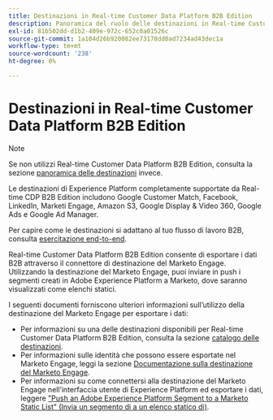 ```yaml
---
title: Destinazioni in Real-time Customer Data Platform B2B Edition
description: Panoramica del ruolo delle destinazioni in Real-time Customer Data Platform B2B Edition.
exl-id: 81b502dd-d1b2-409e-972c-652c0a01526c
source-git-commit: 1a104d26b920082ee73178dd0ad7234ad43dec1a
workflow-type: tm+mt
source-wordcount: '238'
ht-degree: 0%

---
```


# Destinazioni in Real-time Customer Data Platform B2B Edition

>[!NOTE]
>
>Se non utilizzi Real-time Customer Data Platform B2B Edition, consulta la sezione [panoramica delle destinazioni](../../destinations/home.md) invece.

Le destinazioni di Experience Platform completamente supportate da Real-time CDP B2B Edition includono Google Customer Match, Facebook, LinkedIn, Marketi Engage, Amazon S3, Google Display &amp; Video 360, Google Ads e Google Ad Manager.

Per capire come le destinazioni si adattano al tuo flusso di lavoro B2B, consulta [esercitazione end-to-end](../b2b-tutorial.md#activate-your-evaluated-data-to-a-destination).

Real-time Customer Data Platform B2B Edition consente di esportare i dati B2B attraverso il connettore di destinazione del Marketo Engage. Utilizzando la destinazione del Marketo Engage, puoi inviare in push i segmenti creati in Adobe Experience Platform a Marketo, dove saranno visualizzati come elenchi statici.

I seguenti documenti forniscono ulteriori informazioni sull’utilizzo della destinazione del Marketo Engage per esportare i dati:

- Per informazioni su una delle destinazioni disponibili per Real-time Customer Data Platform B2B Edition, consulta la sezione [catalogo delle destinazioni](../../destinations/catalog/overview.md).
- Per informazioni sulle identità che possono essere esportate nel Marketo Engage, leggi la sezione [Documentazione sulla destinazione del Marketo Engage](../../destinations/catalog/adobe/marketo-engage.md).
- Per informazioni su come connettersi alla destinazione del Marketo Engage nell’interfaccia utente di Experience Platform ed esportare i dati, leggere [&quot;Push an Adobe Experience Platform Segment to a Marketo Static List&quot; (Invia un segmento di a un elenco statico di)](https://experienceleague.adobe.com/docs/marketo/using/product-docs/core-marketo-concepts/smart-lists-and-static-lists/static-lists/push-an-adobe-experience-platform-segment-to-a-marketo-static-list.html?lang=en).
